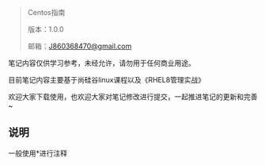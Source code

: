 > Centos指南
>
> 版本：1.0.0
>
> 邮箱：J860368470@gmail.com

笔记内容仅供学习参考，未经允许，请勿用于任何商业用途。

目前笔记内容主要基于尚硅谷linux课程以及《RHEL8管理实战》

欢迎大家下载使用，也欢迎大家对笔记修改进行提交，一起推进笔记的更新和完善~

## 说明
一般使用*进行注释
